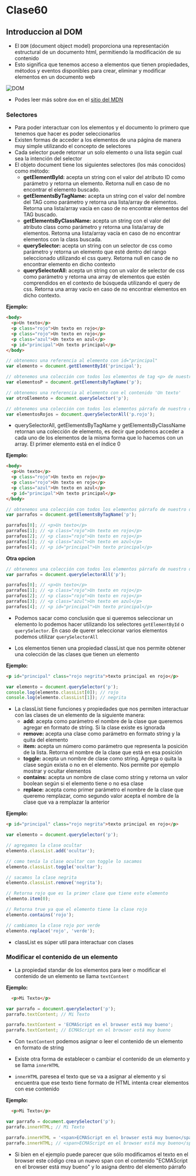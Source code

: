 # Clase60 
## Introduccion al DOM

* El `DOM` (document object model) proporciona una representación estructural de un documento html, permitiendo la modificación de su contenido
* Esto significa que tenemos acceso a elementos que tienen propiedades, métodos y eventos disponibles para crear, eliminar y modificar elementos en un documento web

![DOM](http://girldevelopit.github.io/gdi-featured-js-intro/dist/img/dom-tree.png)

* Podes leer más sobre `dom` en el [sitio del MDN](https://developer.mozilla.org/es/docs/DOM)

### Selectores
* Para poder interactuar con los elementos y el documento lo primero que tenemos que hacer es poder seleccionarlos
* Existen formas de acceder a los elementos de una página de manera muy simple utilizando el concepto de selectores
* Cada selector puede retornar un solo elemento o una lista según cual sea la intención del selector
* El objeto document tiene los siguientes selectores (los más conocidos) como método:
  * **getElementById:** acepta un string con el valor del atributo ID como parámetro y retorna un elemento. Retorna null en caso de no encontrar el elemento buscado.
  * **getElementsByTagName:** acepta un string con el valor del  nombre del TAG como parámetro y retorna una lista/array de elementos. Retorna una lista/array vacía en caso de no encontrar elementos del TAG buscado.
  * **getElementsByClassName:** acepta un string con el valor del atributo class como parámetro y retorna una lista/array de elementos. Retorna una lista/array vacía en caso de no encontrar elementos con la class buscada.
  * **querySelector:** acepta un string con un selector de css como parámetro y retorna un elemento que esté dentro del rango seleccionado utilizando el css query. Retorna null en caso de no encontrar elemento en dicho contexto
  * **querySelectorAll:** acepta un string con un valor de selector de css como parámetro y retorna una array de elementos que estén comprendidos en el contexto de búsqueda utilizando el query de css. Retorna una array vacío en caso de no encontrar elementos en dicho contexto.


**Ejemplo:**
```html
<body>
  <p>Un texto</p>
  <p class="rojo">Un texto en rojo</p>
  <p class="rojo">Un texto en rojo</p>
  <p class="azul">Un texto en azul</p>
  <p id="principal">Un texto principal</p>
</body>
```

```js
// obtenemos una referencia al elemento con id="principal"
var elemento = document.getElementById('principal');

// obtenemos una colección con todos los elementos de tag <p> de nuestro documento
var elementosP = document.getElementsByTagName('p');

// obtenemos una referencia al elemento con el contenido 'Un texto'
var otroElemento = document.querySelector('p');

// obtenemos una colección con todos los elementos párrafo de nuestro documento que tienen la clase 'rojo'
var elementosRojos = document.querySelectorAll('p.rojo');
```

* querySelectorAll, getElementsByTagName y getElementsByClassName retornan una colección de elemento, es decir que podemos acceder a cada uno de los elementos de la misma forma que lo hacemos con un array. El primer elemento está en el índice 0

**Ejemplo:**
```html
<body>
  <p>Un texto</p>
  <p class="rojo">Un texto en rojo</p>
  <p class="rojo">Un texto en rojo</p>
  <p class="azul">Un texto en azul</p>
  <p id="principal">Un texto principal</p>
</body>
```

```js
// obtenemos una colección con todos los elementos párrafo de nuestro documento
var parrafos = document.getElementsByTagName('p');

parrafos[0]; // <p>Un texto</p>
parrafos[1]; // <p class="rojo">Un texto en rojo</p>
parrafos[2]; // <p class="rojo">Un texto en rojo</p>
parrafos[3]; // <p class="azul">Un texto en azul</p>
parrafos[4]; // <p id="principal">Un texto principal</p>
```
**Otra opcion**
```js
// obtenemos una colección con todos los elementos párrafo de nuestro documento
var parrafos = document.querySelectorAll('p');

parrafos[0]; // <p>Un texto</p>
parrafos[1]; // <p class="rojo">Un texto en rojo</p>
parrafos[2]; // <p class="rojo">Un texto en rojo</p>
parrafos[3]; // <p class="azul">Un texto en azul</p>
parrafos[4]; // <p id="principal">Un texto principal</p>
```

* Podemos sacar como conclusión que si queremos seleccionar un elemento lo podemos hacer utilizando los selectores `getElementById` o `querySelector`. En caso de querer seleccionar varios elementos podemos utilizar `querySelectorAll`


* Los elementos tienen una propiedad classList que nos permite obtener una colección de las clases que tienen un elemento

**Ejemplo:**
```html
<p id="principal" class="rojo negrita">texto principal en rojo</p>
```
```js
var elemento = document.querySelector('p');
console.log(elemento.classList[0]); // rojo
console.log(elemento.classList[1]); // negrita
```

* La classList tiene funciones y propiedades que nos permiten interactuar con las clases de un elemento de la siguiente manera:
  * **add:** acepta como parámetro el nombre de la clase que queremos agregar en formato de string. Si la clase existe es ignorada
  * **remove:** acepta una clase como parámetro en formato string y la quita del elemento
  * **item:** acepta un número como parámetro que representa la posición de la lista. Retorna el nombre de la clase que está en esa posición
  * **toggle:** acepta un nombre de clase como string. Agrega o quita la clase según exista o no en el elemento. Nos permite por ejemplo mostrar y ocultar elementos
  * **contains:** acepta un nombre de clase como string y retorna un valor boolean según si el elemento tiene o no esa clase
  * **replace:** acepta como primer parámetro el nombre de la clase que queremo remplazar, como segundo valor acepta el nombre de la clase que va a remplazar la anterior

**Ejemplo:**
```html
<p id="principal" class="rojo negrita">texto principal en rojo</p>
```
```js
var elemento = document.querySelector('p');

// agregamos la clase ocultar
elemento.classList.add('ocultar');

// como tenía la clase ocultar con toggle lo sacamos
elemento.classList.toggle('ocultar');

// sacamos la clase negrita
elemento.classList.remove('negrita');

// Retorna rojo que es la primer clase que tiene este elemento
elemento.item(0);

// Retorna true ya que el elemento tiene la clase rojo
elemento.contains('rojo');

// cambiamos la clase rojo por verde
elemento.replace('rojo', 'verde');
```

* classList es súper util para interactuar con clases

 

### Modificar el contenido de un elemento

* La propiedad standar de los elementos para leer o modificar el contenido de un elemento se llama `textContent`

**Ejemplo:**
```html
  <p>Mi Texto</p>
```
```js
var parrafo = document.querySelector('p');
parrafo.textContent; // Mi Texto

parrafo.textContent = 'ECMAScript en el browser está muy bueno';
parrafo.textContent; // ECMAScript en el browser está muy bueno
```

* Con `textContent` podemos asignar o leer el contenido de un elemento en formato de string


* Existe otra forma de establecer o cambiar el contenido de un elemento y se llama `innerHTML`
* `innerHTML` paresea el texto que se va a asignar al elemento y si encuentra que ese texto tiene formato de HTML intenta crear elementos con ese contenido

**Ejemplo:**
```html
  <p>Mi Texto</p>
```
```js
var parrafo = document.querySelector('p');
parrafo.innerHTML; // Mi Texto

parrafo.innerHTML = '<span>ECMAScript en el browser está muy bueno</span>';
parrafo.innerHTML; // <span>ECMAScript en el browser está muy bueno</span>
```

* Si bien en el ejemplo puede parecer que sólo modificamos el texto en el browser este código crea un nuevo span con el contenido "ECMAScript en el browser está muy bueno" y lo asigna dentro del elemento párrafo


